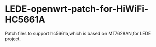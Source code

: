 # LEDE-openwrt-patch-for-HiWiFi-HC5661A
Patch files to support hc5661a,which is based on MT7628AN,for LEDE project.
